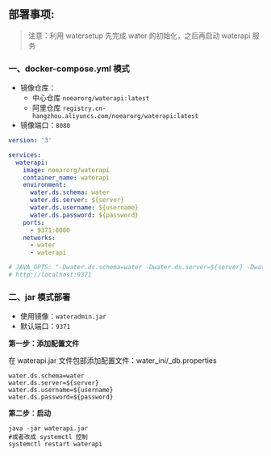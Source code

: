 
## 部署事项:

> 注意：利用 watersetup 先完成 water 的初始化，之后再启动 waterapi 服务


### 一、docker-compose.yml 模式

* 镜像仓库：
    * 中心仓库 `noearorg/waterapi:latest`
    * 阿里仓库 `registry.cn-hangzhou.aliyuncs.com/noearorg/waterapi:latest`
* 镜像端口：`8080`

```yaml
version: '3'

services:
  waterapi:
    image: noearorg/waterapi
    container_name: waterapi
    environment:
      water.ds.schema: water
      water.ds.server: ${server}
      water.ds.username: ${username}
      water.ds.password: ${password}
    ports:
      - 9371:8080
    networks:
      - water
      - waterapi

# JAVA_OPTS: "-Dwater.ds.schema=water -Dwater.ds.server=${server} -Dwater.ds.username=${username} -Dwater.ds.password=${password}"
# http://localhost:9371

```


### 二、jar 模式部署

* 使用镜像：`wateradmin.jar`
* 默认端口：`9371`


**第一步：添加配置文件**

在 waterapi.jar 文件包部添加配置文件：water_ini/_db.properties

```properties
water.ds.schema=water
water.ds.server=${server}
water.ds.username=${username}
water.ds.password=${password}
```

**第二步：启动**

```shell
java -jar waterapi.jar
#或者改成 systemctl 控制
systemctl restart waterapi
```






